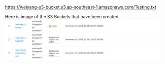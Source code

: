 https://weiyang-s3-bucket.s3.ap-southeast-1.amazonaws.com/Testing.txt

Here is image of the S3 Buckets that have been created.
![S3 Bucket](<Assignment 2.3.png>)